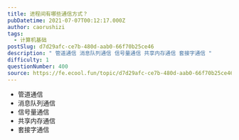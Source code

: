 ```yaml
---
title: 进程间有哪些通信方式？
pubDatetime: 2021-07-07T00:12:17.000Z
author: caorushizi
tags:
  - 计算机基础
postSlug: d7d29afc-ce7b-480d-aab0-66f70b25ce46
description: " 管道通信 消息队列通信 信号量通信 共享内存通信 套接字通信 "
difficulty: 1
questionNumber: 400
source: https://fe.ecool.fun/topic/d7d29afc-ce7b-480d-aab0-66f70b25ce46
---
```


- 管道通信
- 消息队列通信
- 信号量通信
- 共享内存通信
- 套接字通信
